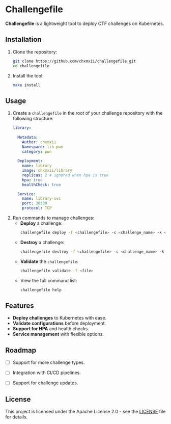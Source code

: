 # Challengefile

**Challengefile** is a lightweight tool to deploy CTF challenges on Kubernetes. 

## Installation

1. Clone the repository:
   ```bash
   git clone https://github.com/chxmxii/challengefile.git
   cd challengefile
   ```
2. Install the tool:
   ```bash
   make install
   ```

## Usage

1. Create a `challengefile` in the root of your challenge repository with the following structure:
   ```yaml
   library:
     
     Metadata:
       Author: chxmxii
       Namespace: lib-pwn
       category: pwn
     
     Deployment:
       name: library
       image: chxmxii/library
       replicas: 2 # ignored when hpa is true
       hpa: true
       healthCheck: true

     Service:
       name: library-svc
       port: 30330
       protocol: TCP
   ```
2. Run commands to manage challenges:
   - **Deploy** a challenge:
     ```bash
     challengefile deploy -f <challengefile> -c <challenge_name> -k <path/to/kubeconfig> (optional)
     ```
   - **Destroy** a challenge:
     ```bash
     challengefile destroy -f <challengefile> -c <challenge_name> -k <path/to/kubeconfig>
     ```
   - **Validate** the `challengefile`:
     ```bash
     challengefile validate -f <file>
     ```
   - View the full command list:
     ```bash
     challengefile help
     ```

## Features

- **Deploy challenges** to Kubernetes with ease.
- **Validate configurations** before deployment.
- **Support for HPA** and health checks.
- **Service management** with flexible options.

## Roadmap

- [ ] Support for more challenge types.
- [ ] Integration with CI/CD pipelines.
- [ ] Support for challenge updates.


## License

This project is licensed under the Apache License 2.0 - see the [LICENSE](LICENSE) file for details.
```